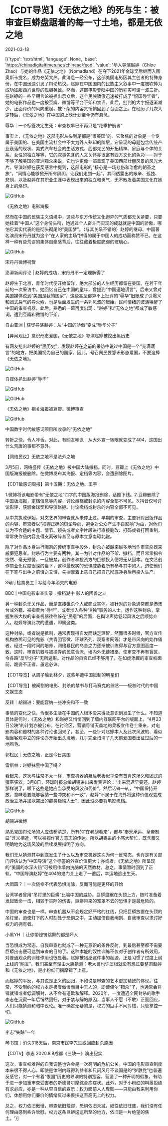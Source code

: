# 【CDT导览】《无依之地》的死与生：被审查巨蟒盘踞着的每一寸土地，都是无依之地

2021-03-18

[{'type': 'text/html', 'language': None, 'base': 'https://chinadigitaltimes.net/chinese/feed', 'value': '华人导演赵婷（Chloe Zhao）与她的作品《无依之地》（Nomadland）在夺下2021年金球奖后继而入围奥斯卡提名，成为夺奖大热。此消息一经公布，这部美国电影因其主创者的特殊身份，在中国迅速引发了舆论热议。赵婷在中国国内的民族主义叙事中一度被吹捧为成功征服西方世界的孤胆英雄。然而，这部电影登陆中国的历程实可谓一波三折。在赵婷的一些早期言论被扒出示众后，这个民族骄傲迅速被打成了“恨国辱华者”，她的电影作品也一度被豆瓣、微博等平台下架和禁评。此后，批判的大字报逐渐减少，正面评价的风向重起，被下架的内容又悄悄回到了台面之上。在经历了几次大逆转后，《无依之地》在中国的上映计划至今仍有悬念。

辱华｜一个标签决定生死：审查权早已不再只是“花季护航者”

事实上，《无依之地》这部电影从头到尾都是“很美国”的。它聚焦的对象是一个专属于美国的、在美国主流社会中不太为外人熟知的阶层，它呈现的母题包含传统产业衰落的现状、美式汽车社会的生活方式、西部先民的开拓精神、家庭与个体的关系、女性的独立等等，它的叙事包含的人文关怀亦很富有西方文化的色彩——对于不够了解美国的亚洲观众来说，它也许更像一部呈现了美国西部壮丽风景的风光大片。导演赵婷在获奖感言中提到，这部电影的“核心是一场悲伤和治愈的朝圣之旅”，“同情心能够掀开所有隔阂，让我们走到一起”，其间透露出的艰辛、孤独、悲悯，以及赵婷在其职业生涯中表现出来的独立和勇气，无不散发着美国文化在她身上的烙印。

![GitHub](https://chinadigitaltimes.net/chinese/files/2021/03/post-663730-60532ac78570f.) 

 《无依之地》电影海报 

然而在中国的民族主义语境中，这些与东方传统文化迥异的气质都无关紧要，只要她挂着“中国人”这个身份头衔，她通过个人奋斗而实现的成就就是中国的骄傲，哪怕它其实代表的是彻头彻尾的“美国梦”。（与其关系不错的）赵婷的继母、中国著名演员宋丹丹就为这个“在人家的主场“拼得的属于中国人的成功而称赞不已。在这样一种有些荒谬的集体自豪感背后，往往藏着极度脆弱的玻璃心。

![GitHub](https://chinadigitaltimes.net/chinese/files/2021/03/post-663324-6044e97eb2d9d.)

 宋丹丹微博祝贺 



澎湃新闻评论 | 赵婷的成功，宋丹丹不一定理解得了



赵婷生于北京，青年时代便开始留洋，绝大部分的人生经历都留在美国。在若干年前的一次采访中，她回忆自己在中国的童年，曾提到“中国遍地谎言”，后来又曾对美国媒体说到“美国是我的国家”，这些甚至都算不上批评的“辱华”旧账成了引爆义和团式戾气的导火索，也是后面发生的一系列风波的起始。民间情绪的波涛唤醒了中国的审查机器，此后，熟悉的一幕再度出现：“赵婷”和“无依之地”都成了敏感词，遭到豆瓣和微博的下架。





自由亚洲 | 获奖导演赵婷：从“中国的骄傲”变成“辱华分子”





【异闻观止】意识形态爱国，《无依之地》导演赵婷被挖出黑历史







有网友挖出赵婷的“黑历史”，发现赵婷在之前的采访中说过中国是一个“充满谎言”的地方，把美国视为自己的国家。因此，号召网民要意识形态爱国，不要追捧《无依之地》。



![GitHub](https://chinadigitaltimes.net/chinese/files/2021/03/image-1614684510457.png)

 自媒体扒出赵婷“辱华” 

![GitHub](https://chinadigitaltimes.net/chinese/files/2021/03/%E6%97%A0%E4%BE%9D%E4%B9%8B%E5%9C%B01.png) 

![GitHub](https://chinadigitaltimes.net/chinese/files/2021/03/%E5%BE%AE%E5%8D%9A%E6%97%A0%E4%BE%9D%E4%B9%8B%E5%9C%B0.png)

 《无依之地》相关海报被豆瓣、微博审查 

![GitHub](https://chinadigitaltimes.net/chinese/files/2021/03/image-1616060691578.png)

 中国数字时代敏感词项目所收录的“无依之地” 

转折之快，令人咋舌。对此，有网友嘲讽：从大外宣一转眼就变成了404，这国出什么荒唐的事都不意外。



【网络民议】无依之地不是法外之地





3月5日，网络盛传《无依之地》被中国大陆撤档。同时，豆瓣上《无依之地》中国版海报被删除。在微博发布其海报、定档等内容，会遭删除图片。





【CDT敏感词周报】第十五期：无依之地、王宇





1.微博将该电影带有“无依之地”四字的中国版海报删除，话题下线。2.豆瓣删除了中国版海报，定档信息等内容，讨论撤档或封杀的内容全部不可见。3.抖音仅可讨论影评，获颁金球奖和导演赵婷。讨论撤档或封杀的内容全部不可见。



从中共执政伊始，对文艺界的审查就从未停止过。早期的审查，主要针对出版作品的内容，审查者以“把握正确的舆论导向，避免对公众产生不良影响”为由，对他们认为不合适的主题、情节、镜头或者文字片段进行直接删改、打码或者打回重制，常常使作品内容变得支离破碎甚至与原本立意南辕北辙。

除了对作品本身进行阉割的传统审查手段外，封杀亦被越来越多地当作审查杀器来威慑犯忌者。封杀行为主要有两种。其一为针对作品的下架、撤档，而且常常指令突然、毫无预警，一旦被禁，创作者和投资方的巨额投入便将无从回本。在文艺创作商业化程度很深的当下，这种最现实的恐惧威胁着所有参与其中的人，迫使他们在下笔与出手之前慎之又慎，先揣摩着上意自己把自己彻底净身后再投入生产。





3号厅检票员工 | 写给今年消失的电影





BBC | 中国电影审查实录：撤档潮中 影人的困兽之斗





另一种封杀无关作品，而是直接狙杀个人或商业实体。被针对的对象通常都是港澳台或外籍、被指责为“辱华”，或者涉入各种“X独”事务的人士。运作这种封杀，掌握生杀大权的审查机器往往躲在“民意”的后面，在舆论声势卷起风浪之后顺势介入。赵婷导演此次的遭遇，即属这类。

这种封杀，或者说是抵制，通常表现得自发而缺乏理智，然而很多时候，官方宣传机构依稀可见的鬼影（共青团官微、环球系列、观察者网等）才是带风向的始作俑者。经过一段时间的培养，网络暴民的乌合之力逐渐被训练得与官方意图高度一致，这时，审查机器与被操弄的民意合流，墙内外无缝猎巫，使审查不再有盲区，令各路“反华分子”无所遁形。对作品的自宫已经不够用了。在如虎添翼的审查权面前，跪姿不正者，虽远必诛。



【CDT导览】从周子瑜到林夕，这些年遭中国抵制的明星们

【CDT导览】被阉割的电影、封杀的禁书与打马赛克的综艺——极权时代的中国文娱生态



反转｜胡锡进：要能容纳一些冲突和不一致

事情的变化之快，令很多生活在中国的人根本没来得及意识到发生了什么。不知道具体是何时，《无依之地》和赵婷又悄悄回到了墙内互联网平台的版面上，“4月23日公映”的计划亦被公布。在讨论区，营销号铺天盖地的呆板宣传卷土重来，对电影内容和题材的各种讨论也回来了，甚至，一些针对赵婷本人及此次风波的、看似相当客观中立的评论亦开始出头洗地，几乎完全扫清了几天前爱国者出征过后的一地鸡毛。





郭松民｜无依之地，正是今日美国 





雷斯林：赵婷抹黑中国了吗？ 





看起来，这次与往常不太一样，审查机器的幕后老板似乎没有首肯这场义和团式的猎巫狂欢。3月8日，环球时报总编胡锡进出来发表评论：“出来混迟早要还，赵婷那样说了，眼下这些是她应当承受的风波和代价“，然后话锋一转，“中国保持开放，意味着要能够容纳一些冲突和不一致”，赵婷“不属于在海外将这种价值观变成政治立场并加以突出的那类极端人士”，因此没必要将电影撤档。 

![GitHub](https://chinadigitaltimes.net/chinese/files/2021/03/post-663730-60532ac8d2892.png)

 胡锡进微博 

熟悉党国舆论场的人应该都清楚，所有的“在老胡看来”，都与“奉天承运、皇帝制曰”含义相近，可以被视作官方意志的传达。所以胡锡进的小骂大帮忙，既含蓄又明确地为这场风波的后续发展指明了方向。

我们无从猜测其中到底发生了什么以及审查机器这次为何一反常态。也许是有关部门评估认为“中国导演”这个标签的外宣价值更大；亦或者，《无依之地》所呈现的“美国的水深火热”可被用作墙内洗脑的天然教材。总之，事情暂时回到了正轨，“中国导演赵婷”在404的鬼门关上走了一遭后，幸运地逃出生天。 

大团圆？｜一次侥幸不代表恐惧消除，反而可能是更坏的开始

台湾学者曾用“吊灯里的巨蟒”比喻中国的威胁。巨蟒盘踞在头顶上方，随时准备着发起致命一击，相较于实际的伤害，巨蟒带来的笼罩不去的恐惧才是最危险的。 

中国的审查也是一样。审查机器从不会规定好严格的红线，只把巨蟒放置在头顶的吊灯里，迫使灯下的人时刻处于恐惧之中，主动加倍自我阉割、自我审查以求讨好权力的拥有者。



小黑YH ｜让你带镣铐跳舞的都是坏人



当恐惧成为常态，自我审查也就成了一种无意识的条件反射，到最后甚至都不需要巨蟒出击便可达到审查的目的了。这种本能的奴性训练不仅对于创作者有所效用，对普通观众的训练作用也很显著。赵婷被猎巫这件事的起源，正是习惯了过度上纲上线的“网友”。我们甚至有理由大胆猜测：老大哥也许压根就没有想过要整肃赵婷和《无依之地》，是小粉红们揣摩错了上意。

而赵婷的平反，与其说是正义的回归，不如说是审查的艺术更加精致的体现。往常，不受制约的权力本是极度傲慢而目中无人的，即使偶尔“错杀”了，也通常会将错就错或者低调解封，从不会有道歉和解释。2020年，一度遭遇全网封杀的歌手李志在沉寂一年后悄然回归，对于禁与解的原因，当事人不愿（不敢）正面回应，人们只能猜测和暗中议论。唯一确定无疑的是，权力的巨手不问对错，只管掌控一切。

![GitHub](https://chinadigitaltimes.net/chinese/files/2020/02/3-21.jpg)

 李志“失踪”一年 



琴书馆｜消失318天后，南京市民李先生或回应封杀原因

【CDTV】李志 2020.8.8成都《三缺一》演出纪实 



这次，审查权难得的自我调整也许会是一次高明的危机公关。中国的电影审查制度本来很不得人心，即使是体制内既得利益者和只问风月不谈国是的“岁静党”也普遍反感它，对一个有着“恨国”历史的导演的特别宽容，营造了一种开明的假象，有助于进一步加重审查受害者的斯德哥尔摩综合症症状。此外，对于小粉红的叫嚣拒绝有求必应，亦是一种从容自信的宣示：权力面前人人卑贱——只能由我来利用你们，休想用你们廉价的情绪反过来裹挟这至高无上的权力。 

总之，权力依旧傲慢，审查依旧荒谬，恐惧依旧未减，奴性依旧旺盛，我们没有任何理由感到些许欣慰。权力这条巨蟒逡巡所至的地方，依旧是一片绝望的焦土。'}]